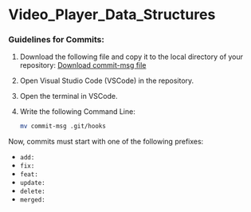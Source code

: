 # Video_Player_Data_Structures
### Guidelines for Commits:

1. Download the following file and copy it to the local directory of your repository:
   [Download commit-msg file](https://drive.google.com/file/d/11UX6EJgjsDzLRXtu7NbwRawQwIMiF_vQ/view?usp=sharing)

2. Open Visual Studio Code (VSCode) in the repository.

3. Open the terminal in VSCode.

4. Write the following Command Line:
   ```bash
   mv commit-msg .git/hooks
   ```


Now, commits must start with one of the following prefixes:
- `add:`
- `fix:`
- `feat:`
- `update:`
- `delete:`
- `merged:`
